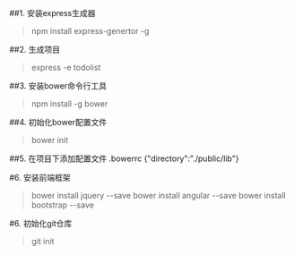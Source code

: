 ##1. 安装express生成器
> npm install express-genertor -g

##2. 生成项目 
> express -e todolist

##3. 安装bower命令行工具
> npm install -g bower

##4. 初始化bower配置文件
> bower init

##5. 在项目下添加配置文件  .bowerrc
{"directory":"./public/lib"}

#6. 安装前端框架
> bower install jquery --save
> bower install angular --save
> bower install bootstrap --save

#6. 初始化git仓库
> git init